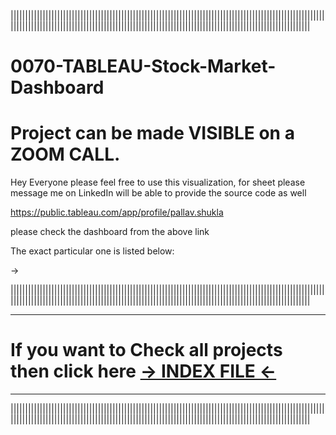 |||||||||||||||||||||||||||||||||||||||||||||||||||||||||||||||||||||||||||||||||||||||||||||||||||||||||||||||||||||||||||||||||||||||||||||||||||||||||||||||||||||||||||||||||||||||||||||||||||||||||||||||||||

# 0070-TABLEAU-Stock-Market-Dashboard

# Project can be made VISIBLE on a ZOOM CALL.

Hey Everyone please feel free to use this visualization, for sheet please message me on LinkedIn will be able to provide the source code as well

https://public.tableau.com/app/profile/pallav.shukla

please check the dashboard from the above link

The exact particular one is listed below:

-> 


|||||||||||||||||||||||||||||||||||||||||||||||||||||||||||||||||||||||||||||||||||||||||||||||||||||||||||||||||||||||||||||||||||||||||||||||||||||||||||||||||||||||||||||||||||||||||||||||||||||||||||||||||||
____________________________________________________________

# If you want to Check all projects then click here [-> INDEX FILE <-](https://github.com/PallavShukla971/0000_Index/blob/main/README.md)

____________________________________________________________

|||||||||||||||||||||||||||||||||||||||||||||||||||||||||||||||||||||||||||||||||||||||||||||||||||||||||||||||||||||||||||||||||||||||||||||||||||||||||||||||||||||||||||||||||||||||||||||||||||||||||||||||||||
